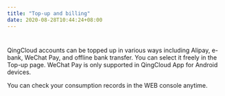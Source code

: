 ```yaml
---
title: "Top-up and billing"
date: 2020-08-28T10:44:24+08:00
---
```


#
QingCloud accounts can be topped up in various ways including Alipay, e-bank, WeChat Pay, and offline bank transfer. You can select it freely in the Top-up page. WeChat Pay is only supported in QingCloud App for Android devices.

You can check your consumption records in the WEB console anytime.
#